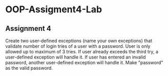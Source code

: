 # OOP-Assigment4-Lab
## Assignment 4 

Create two user-defined exceptions (name your own exceptions)  that validate number of login tries of a user with a password.  User is only allowed up to maximum of 3 tries.  If user already exceeds the third try, a user-defined exception will handle it.  If user has entered an invalid password, another user-defined exception will handle it.  Make "password" as the valid password.